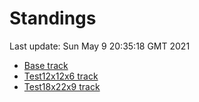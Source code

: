 # Standings

Last update: Sun May  9 20:35:18 GMT 2021

* [Base track](comps/Base/2021-05-09/standings.md)
* [Test12x12x6 track](comps/Test12x12x6/2021-05-09/standings.md)
* [Test18x22x9 track](comps/Test18x22x9/2021-05-09/standings.md)
